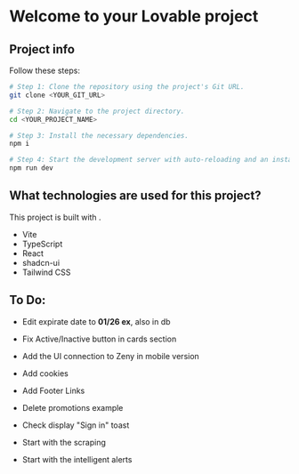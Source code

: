 # Welcome to your Lovable project

## Project info
Follow these steps:

```sh
# Step 1: Clone the repository using the project's Git URL.
git clone <YOUR_GIT_URL>

# Step 2: Navigate to the project directory.
cd <YOUR_PROJECT_NAME>

# Step 3: Install the necessary dependencies.
npm i

# Step 4: Start the development server with auto-reloading and an instant preview.
npm run dev
```

## What technologies are used for this project?

This project is built with .

- Vite
- TypeScript
- React
- shadcn-ui
- Tailwind CSS

## To Do:
- Edit expirate date to **01/26 ex**, also in db
- Fix Active/Inactive button in cards section
- Add the UI connection to Zeny in mobile version
- Add cookies
- Add Footer Links
- Delete promotions example
- Check display "Sign in" toast

- Start with the scraping
- Start with the intelligent alerts